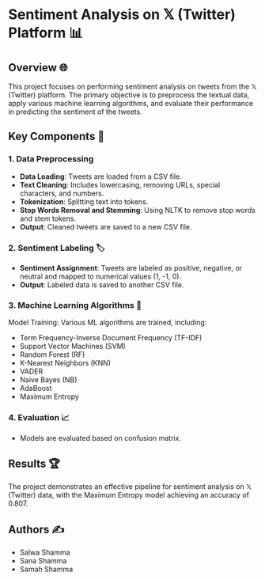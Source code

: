 
# Sentiment Analysis on 𝕏 (Twitter) Platform 📊

## Overview 🌐

This project focuses on performing sentiment analysis on tweets from the 𝕏 (Twitter) platform. The primary objective is to preprocess the textual data, apply various machine learning algorithms, and evaluate their performance in predicting the sentiment of the tweets.

## Key Components 🔑

### 1. Data Preprocessing 
- **Data Loading**: Tweets are loaded from a CSV file.
- **Text Cleaning**: Includes lowercasing, removing URLs, special characters, and numbers.
- **Tokenization**: Splitting text into tokens.
- **Stop Words Removal and Stemming**: Using NLTK to remove stop words and stem tokens.
- **Output**: Cleaned tweets are saved to a new CSV file.

### 2. Sentiment Labeling 🏷️
- **Sentiment Assignment**: Tweets are labeled as positive, negative, or neutral and mapped to numerical values (1, -1, 0).
- **Output**: Labeled data is saved to another CSV file.

### 3. Machine Learning Algorithms 🤖
Model Training: Various ML algorithms are trained, including:
  - Term Frequency-Inverse Document Frequency (TF-IDF)
  - Support Vector Machines (SVM)
  - Random Forest (RF)
  - K-Nearest Neighbors (KNN)
  - VADER
  - Naive Bayes (NB)
  - AdaBoost
  - Maximum Entropy

### 4. Evaluation 📈
  - Models are evaluated based on confusion matrix.

## Results 🏆
The project demonstrates an effective pipeline for sentiment analysis on 𝕏 (Twitter) data, with the Maximum Entropy model achieving an accuracy of 0.807.

## Authors ✍️
- Salwa Shamma
- Sana Shamma
- Samah Shamma
